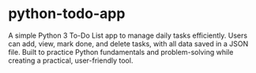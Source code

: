 # python-todo-app
A simple Python 3 To-Do List app to manage daily tasks efficiently. Users can add, view, mark done, and delete tasks, with all data saved in a JSON file. Built to practice Python fundamentals and problem-solving while creating a practical, user-friendly tool.
